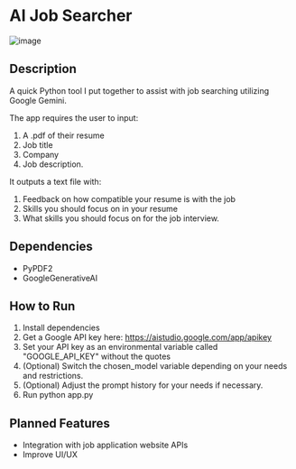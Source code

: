 # AI Job Searcher

![image](https://github.com/user-attachments/assets/da857f4f-f4b1-4191-b6e6-4e2fdc072013)


## Description
A quick Python tool I put together to assist with job searching utilizing Google Gemini.

The app requires the user to input:
1) A .pdf of their resume
2) Job title
3) Company
4) Job description.

It outputs a text file with:
1) Feedback on how compatible your resume is with the job
2) Skills you should focus on in your resume
3) What skills you should focus on for the job interview.

## Dependencies
- PyPDF2
- GoogleGenerativeAI

## How to Run
1) Install dependencies
2) Get a Google API key here: https://aistudio.google.com/app/apikey
3) Set your API key as an environmental variable called "GOOGLE_API_KEY" without the quotes
4) (Optional) Switch the chosen_model variable depending on your needs and restrictions.
5) (Optional) Adjust the prompt history for your needs if necessary.
6) Run python app.py

## Planned Features
- Integration with job application website APIs
- Improve UI/UX
